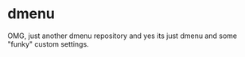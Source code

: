 # dmenu
OMG, just another dmenu repository and yes its just dmenu and some "funky" custom settings.
